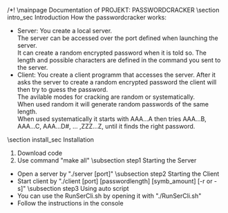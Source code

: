 /*! \mainpage Documentation of PROJEKT: PASSWORDCRACKER
 \section intro_sec Introduction
  How the passwordcracker works:  
  * Server: You create a local server.  
   The server can be accessed over the port defined when launching
   the server.  
   It can create a random encrypted password when it is told so. The length and possible characters are defined in the command you sent to the server.
  * Client: You create a client programm that accesses the server. After it asks the server to create a random encrypted password the client will then try to guess the password.  
  The avilable modes for cracking are random or systematically.  
  When used random it will generate random passwords of the same length.  
  When used systematically it starts with AAA...A then tries AAA...B, AAA...C, AAA...D#, ... ,ZZZ...Z, until it finds the right password.
  
 \section install_sec Installation
 1. Download code
 2. Use command "make all"
  \subsection step1 Starting the Server
 * Open a  server by "./server [port]"
  \subsection step2 Starting the Client
  * Start client by "./client [port] [passwordlength] [symb_amount] [-r or -s]"
  \subsection step3 Using auto script
  * You can use the RunSerCli.sh by opening it with "./RunSerCli.sh"
  * Follow the instructions in the console